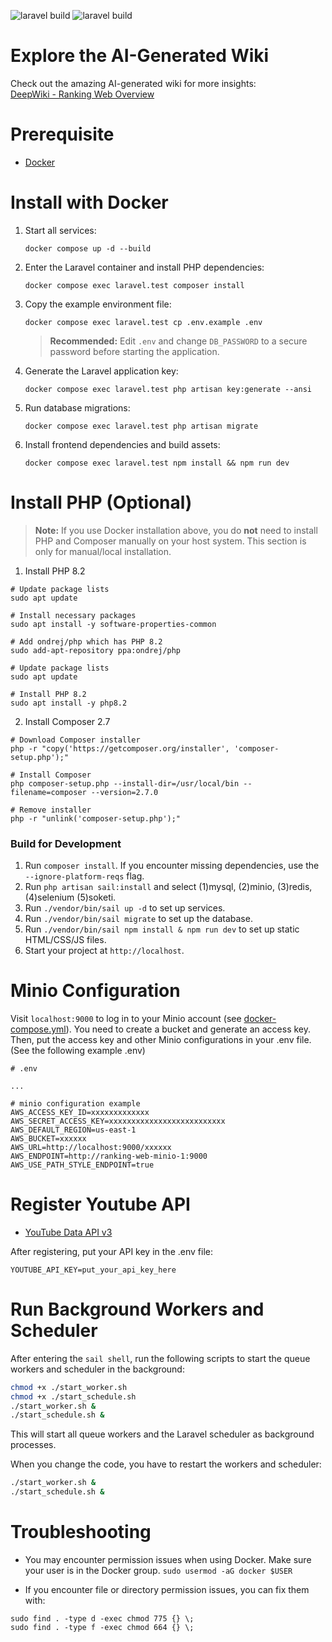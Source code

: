 ![laravel build](https://github.com/zeng407/ranking-web/actions/workflows/laravel.yml/badge.svg)
![laravel build](https://github.com/zeng407/ranking-web/actions/workflows/node.js.yml/badge.svg)

# Explore the AI-Generated Wiki

Check out the amazing AI-generated wiki for more insights:  
[DeepWiki - Ranking Web Overview](https://deepwiki.com/zeng407/ranking-web/1-overview)

# Prerequisite
- [Docker](https://www.docker.com/)

# Install with Docker

1. Start all services:
   ```
   docker compose up -d --build
   ```
2. Enter the Laravel container and install PHP dependencies:
   ```
   docker compose exec laravel.test composer install
   ```
3. Copy the example environment file:
   ```
   docker compose exec laravel.test cp .env.example .env
   ```
   > **Recommended:** Edit `.env` and change `DB_PASSWORD` to a secure password before starting the application.
4. Generate the Laravel application key:
   ```
   docker compose exec laravel.test php artisan key:generate --ansi
   ```
5. Run database migrations:
   ```
   docker compose exec laravel.test php artisan migrate
   ```
6. Install frontend dependencies and build assets:
   ```
   docker compose exec laravel.test npm install && npm run dev
   ```

# Install PHP (Optional)

> **Note:** If you use Docker installation above, you do **not** need to install PHP and Composer manually on your host system. This section is only for manual/local installation.

1. Install PHP 8.2

```
# Update package lists
sudo apt update

# Install necessary packages
sudo apt install -y software-properties-common

# Add ondrej/php which has PHP 8.2
sudo add-apt-repository ppa:ondrej/php

# Update package lists
sudo apt update

# Install PHP 8.2
sudo apt install -y php8.2
```

2. Install Composer 2.7

```
# Download Composer installer
php -r "copy('https://getcomposer.org/installer', 'composer-setup.php');"

# Install Composer
php composer-setup.php --install-dir=/usr/local/bin --filename=composer --version=2.7.0

# Remove installer
php -r "unlink('composer-setup.php');"
```

### Build for Development

1. Run `composer install`. If you encounter missing dependencies, use the `--ignore-platform-reqs` flag.
2. Run `php artisan sail:install` and select (1)mysql, (2)minio, (3)redis, (4)selenium (5)soketi.
3. Run `./vendor/bin/sail up -d` to set up services.
4. Run `./vendor/bin/sail migrate` to set up the database.
5. Run `./vendor/bin/sail npm install & npm run dev` to set up static HTML/CSS/JS files.
6. Start your project at `http://localhost`.

# Minio Configuration

Visit `localhost:9000` to log in to your Minio account (see [docker-compose.yml](docker-compose.yml)). You need to create a bucket and generate an access key. Then, put the access key and other Minio configurations in your .env file. (See the following example .env)

```
# .env

...

# minio configuration example
AWS_ACCESS_KEY_ID=xxxxxxxxxxxxx
AWS_SECRET_ACCESS_KEY=xxxxxxxxxxxxxxxxxxxxxxxxxx
AWS_DEFAULT_REGION=us-east-1
AWS_BUCKET=xxxxxx
AWS_URL=http://localhost:9000/xxxxxx
AWS_ENDPOINT=http://ranking-web-minio-1:9000
AWS_USE_PATH_STYLE_ENDPOINT=true
```

# Register Youtube API
- [YouTube Data API v3](https://console.cloud.google.com/apis/library/youtube.googleapis.com?hl=zh-TW&project=plasma-circle-334908)

After registering, put your API key in the .env file:

```
YOUTUBE_API_KEY=put_your_api_key_here
```


# Run Background Workers and Scheduler

After entering the `sail shell`, run the following scripts to start the queue workers and scheduler in the background:

```sh
chmod +x ./start_worker.sh
chmod +x ./start_schedule.sh
./start_worker.sh &
./start_schedule.sh &
```

This will start all queue workers and the Laravel scheduler as background processes.

When you change the code, you have to restart the workers and scheduler:

```sh
./start_worker.sh &
./start_schedule.sh &
```

# Troubleshooting

 - You may encounter permission issues when using Docker. Make sure your user is in the Docker group.
`sudo usermod -aG docker $USER`

- If you encounter file or directory permission issues, you can fix them with:
```
sudo find . -type d -exec chmod 775 {} \;
sudo find . -type f -exec chmod 664 {} \;
```
